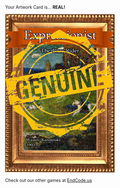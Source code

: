 Your Artwork Card is... 
  **REAL!**
 
 ![alt text](ArtworThe_Blue_Rider_Real[face,1].png?raw=true "Artwork Card")  
 
 
 
 
 
 Check out our other games at [EndCode.us](https://endcode.us/)